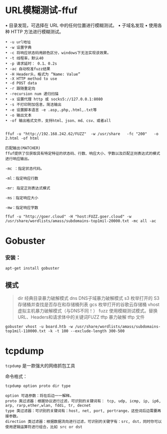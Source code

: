 # URL模糊测试-ffuf

• 目录发现，可选择在 URL 中的任何位置进行模糊测试。
• 子域名发现
• 使用各种 HTTP 方法进行模糊测试。

```
• -u url地址
• -w 设置字典
• -c 将响应状态码用颜色区分，windows下无法实现该效果。
• -t 线程率，默认40
• -p 请求延时： 0.1、0.2s
• -ac 自动校准fuzz结果
• -H Header头，格式为 “Name: Value”
• -X HTTP method to use
• -d POST data
• -r 跟随重定向
• -recursion num 递归扫描
• -x 设置代理 http 或 socks5://127.0.0.1:8080
• -s 不打印附加信息，简洁输出
• -e 设置脚本语言 -e .asp,.php,.html,.txt等
• -o 输出文本
• -of 输出格式文件，支持html、json、md、csv、或者all


ffuf -u "http://192.168.242.62/FUZZ"  -w /usr/share   -fc "200"   -o 2.html -of html

匹配输出(MATCHER)
ffuf提供了仅获取具有特定特征的状态码、行数、响应大小、字数以及匹配正则表达式的模式进行响应输出。

-mc ：指定状态代码。

-ml：指定响应行数

-mr: 指定正则表达式模式

-ms：指定响应大小

-mw：指定响应字数
```

```
ffuf -u "http://goer.cloud" -H "host:FUZZ.goer.cloud" -w /usr/share/wordlists/amass/subdomains-top1mil-20000.txt -mc all -ac
```



# Gobuster

### 安装：

```
apt-get install gobuster
```

## 模式

> dir         经典目录暴力破解模式
> dns        DNS子域暴力破解模式
> s3         枚举打开的 S3 存储桶并查找是否存在和存储桶列表
> gcs        枚举打开的谷歌云存储桶
> vhost     虚拟主机暴力破解模式（与DNS不同！）
> fuzz        使用模糊测试模式。替换URL、Headers和请求体中的关键词FUZZ
> tftp          暴力破解 tftp 文件

```
gobuster vhost -u board.htb -w /usr/share/wordlists/amass/subdomains-top1mil-110000.txt -k -t 100 --exclude-length 300-500 
```

# tcpdump

`tcpdump` 是一款强大的网络抓包工具

命令格式：

```
tcpdump option proto dir type

option 可选参数：将在后边一一解释。
proto 类过滤器：根据协议进行过滤，可识别的关键词有： tcp, udp, icmp, ip, ip6, arp, rarp,ether,wlan, fddi, tr, decnet
type 类过滤器：可识别的关键词有：host, net, port, portrange，这些词后边需要再接参数。
direction 类过滤器：根据数据流向进行过滤，可识别的关键字有：src, dst，同时你可以使用逻辑运算符进行组合，比如 src or dst
```

